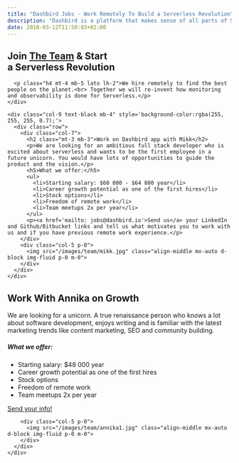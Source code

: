 ```yaml
---
title: "Dashbird Jobs - Work Remotely To Build a Serverless Revolution"
description: "Dashbird is a platform that makes sense of all parts of Serverless. We are small but we think big and our users love us. Join the team and build something awesome!"
date: 2018-03-12T11:50:03+02:00
---
```


<section class='container-fluid' style='background-image: url("/images/dashbird-team.jpeg"); background-size: cover'>
  <div class="row justify-content-md-center align-items-center">
    <div class="col-sm-10 text-center mt-5 text-white">
      <h1>Join <a href='/team' target='_blank'>The Team</a> & Start </br>a Serverless Revolution</h1>

      <p class="h4 mt-4 mb-5 lato lh-2">We hire remotely to find the best people on the planet.<br> Together we will re-invent how monitoring and observability is done for Serverless.</p>
    </div>

    <div class="col-9 text-black mb-4" style='background-color:rgba(255, 255, 255, 0.7);'>
      <div class="row">
        <div class="col-7">
          <h2 class="mt-3 mb-3">Work on Dashbird app with Mikk</h2>
          <p>We are looking for an ambitious full stack developer who is excited about serverless and wants to be the first employee in a future unicorn. You would have lots of opportunities to guide the product and the vision.</p>
          <h5>What we offer:</h5>
          <ul>
            <li>Starting salary: $60 000 - $64 800 year</li>
            <li>Career growth potential as one of the first hires</li>
            <li>Stock options</li>
            <li>Freedom of remote work</li>
            <li>Team meetups 2x per year</li>
          </ul>
          <p><a href='mailto: jobs@dashbird.io'>Send us</a> your LinkedIn and Github/Bitbucket links and tell us what motivates you to work with us and if you have previous remote work experience.</p>
        </div>
        <div class="col-5 p-0">
          <img src="/images/team/mikk.jpg" class="align-middle mx-auto d-block img-fluid p-0 m-0">
        </div>
      </div>
    </div>
  </div>
</section>

<section class="container-fluid dark-bg">
  <div class="row justify-content-center pt-5">
     <div class="col-9 text-black mb-4 mt-5">
      <div class="row">
        <div class="col-7">
          <h2 class="mt-3 mb-3">Work With Annika on Growth</h2>
          <p>We are looking for a unicorn. A true renaissance person who knows a lot about software development, enjoys writing and is familiar with the latest marketing trends like content marketing, SEO and community building.</p>
          <h5>What we offer:</h5>
          <ul>
            <li>Starting salary: $48 000 year</li>
            <li>Career growth potential as one of the first hires</li>
            <li>Stock options</li>
            <li>Freedom of remote work</li>
            <li>Team meetups 2x per year</li>
          </ul>
          <a class='btn btn-primary' href='mailto:jobs@dashbird.io'>Send your info!</a>
        </div>

        <div class="col-5 p-0">
          <img src="/images/team/annika1.jpg" class="align-middle mx-auto d-block img-fluid p-0 m-0">
        </div>
      </div>
    </div>
  </div>
</section>
